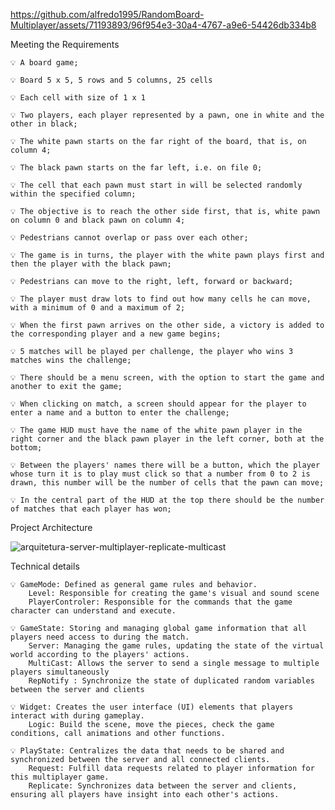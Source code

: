 


https://github.com/alfredo1995/RandomBoard-Multiplayer/assets/71193893/96f954e3-30a4-4767-a9e6-54426db334b8

Meeting the Requirements

    💡 A board game;

    💡 Board 5 x 5, 5 rows and 5 columns, 25 cells 

    💡 Each cell with size of 1 x 1

    💡 Two players, each player represented by a pawn, one in white and the other in black;

    💡 The white pawn starts on the far right of the board, that is, on column 4;

    💡 The black pawn starts on the far left, i.e. on file 0;

    💡 The cell that each pawn must start in will be selected randomly within the specified column;

    💡 The objective is to reach the other side first, that is, white pawn on column 0 and black pawn on column 4;

    💡 Pedestrians cannot overlap or pass over each other;

    💡 The game is in turns, the player with the white pawn plays first and then the player with the black pawn;

    💡 Pedestrians can move to the right, left, forward or backward;

    💡 The player must draw lots to find out how many cells he can move, with a minimum of 0 and a maximum of 2;

    💡 When the first pawn arrives on the other side, a victory is added to the corresponding player and a new game begins;

    💡 5 matches will be played per challenge, the player who wins 3 matches wins the challenge;

    💡 There should be a menu screen, with the option to start the game and another to exit the game;

    💡 When clicking on match, a screen should appear for the player to enter a name and a button to enter the challenge;

    💡 The game HUD must have the name of the white pawn player in the right corner and the black pawn player in the left corner, both at the bottom;

    💡 Between the players' names there will be a button, which the player whose turn it is to play must click so that a number from 0 to 2 is drawn, this number will be the number of cells that the pawn can move;

    💡 In the central part of the HUD at the top there should be the number of matches that each player has won;

Project Architecture

![arquitetura-server-multiplayer-replicate-multicast](https://github.com/alfredo1995/multiplayer-server-replicate-multicast/assets/71193893/fd35c3f0-269d-4c0b-9d07-5dfbf45a5bde)

Technical details

    💡 GameMode: Defined as general game rules and behavior.
        Level: Responsible for creating the game's visual and sound scene
        PlayerControler: Responsible for the commands that the game character can understand and execute.

    💡 GameState: Storing and managing global game information that all players need access to during the match.
        Server: Managing the game rules, updating the state of the virtual world according to the players' actions.
        MultiCast: Allows the server to send a single message to multiple players simultaneously
        RepNotify : Synchronize the state of duplicated random variables between the server and clients

    💡 Widget: Creates the user interface (UI) elements that players interact with during gameplay.
        Logic: Build the scene, move the pieces, check the game conditions, call animations and other functions.

    💡 PlayState: Centralizes the data that needs to be shared and synchronized between the server and all connected clients.
        Request: Fulfill data requests related to player information for this multiplayer game.
        Replicate: Synchronizes data between the server and clients, ensuring all players have insight into each other's actions.



